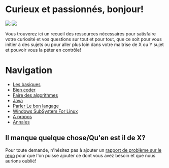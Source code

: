 # Curieux et passionnés, bonjour!
[![](https://img.shields.io/github/contributors/UFRCaenDiscordServer/guide-du-petit-informaticien.svg)](https://github.com/UFRCaenDiscordServer/guide-du-petit-informaticien/graphs/contributors)
[![](https://img.shields.io/github/last-commit/UFRCaenDiscordServer/guide-du-petit-informaticien.svg)](https://github.com/UFRCaenDiscordServer/guide-du-petit-informaticien/commits/master)

Vous trouverez ici un recueil des ressources nécessaires pour satisfaire votre curiosité et vos questions sur tout et pour tout, que ce soit pour vous initier à des sujets ou pour aller plus loin dans votre maitrise de X ou Y sujet et pouvoir vous la péter en contrôle!

# Navigation


- [Les basiques](how-to/basics)
- [Bien coder](how-to/bien-coder)
- [Faire des algorithmes](how-to/faire-des-algorithmes)
- [Java](how-to/java)
- [Parler Le bon langage](how-to/parler-le-bon-langage)
- [Windows SubSystem For Linux](how-to/wsl)
- [A propos](a-propos)
- [Annales](annales/)


## Il manque quelque chose/Qu'en est il de X?

Pour toute demande, n'hésitez pas à ajouter un [rapport de problème sur le repo](https://github.com/UFRCaenDiscordServer/guide-du-petit-informaticien/issues) pour que l'on puisse ajouter ce dont vous avez besoin et que nous aurions oublié!
